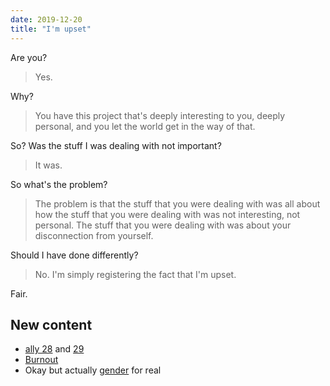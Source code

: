 ```yaml
---
date: 2019-12-20
title: "I'm upset"
---
```


Are you?

<!--more-->

> Yes.

Why?

> You have this project that's deeply interesting to you, deeply personal, and you let the world get in the way of that.

So? Was the stuff I was dealing with not important?

> It was.

So what's the problem?

> The problem is that the stuff that you were dealing with was all about how the stuff that you were dealing with was not interesting, not personal. The stuff that you were dealing with was about your disconnection from yourself.

Should I have done differently?

> No. I'm simply registering the fact that I'm upset.

Fair.

## New content

* [ally 28](/28) and [29](/29)
* [Burnout](/burnout)
* Okay but actually [gender](/gender) for real
